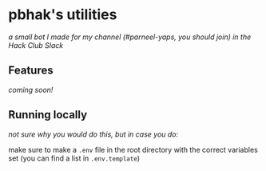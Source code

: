 # pbhak's utilities
_a small bot I made for my channel (#parneel-yaps, you should join) in the Hack Club Slack_

## Features
_coming soon!_

## Running locally
_not sure why you would do this, but in case you do:_

make sure to make a `.env` file in the root directory with the correct variables set (you can find a list in `.env.template`)
